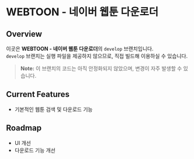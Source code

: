 # WEBTOON - 네이버 웹툰 다운로더

## Overview

이곳은 **WEBTOON - 네이버 웹툰 다운로더**의 `develop` 브랜치입니다.<br>`develop` 브랜치는 실행 파일을 제공하지 않으므로, 직접 빌드해 이용하실 수 있습니다.

> **Note:** 이 브랜치의 코드는 아직 안정화되지 않았으며, 변경이 자주 발생할 수 있습니다.

## Current Features

- 기본적인 웹툰 검색 및 다운로드 기능

## Roadmap
- UI 개선
- 다운로드 기능 개선
